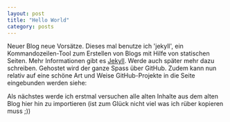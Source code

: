 ```yaml
---
layout: post
title: "Hello World"
category: posts
---
```


Neuer Blog neue Vorsätze. Dieses mal benutze ich 'jekyll', ein Kommandozeilen-Tool zum Erstellen von Blogs mit Hilfe von statischen Seiten. Mehr Informationen gibt es [Jekyll](https://github.com/mojombo/jekyll). Werde auch später mehr dazu schreiben. Gehostet wird der ganze Spass über GitHub. Zudem kann nun relativ auf eine schöne Art und Weise GitHub-Projekte in die Seite eingebunden werden siehe:

<section class="content ">
	<div class="projects">
		<div data-repo="furikuri/furikuri.github.io"></div>
	</div>
</section>

Als nächstes werde ich erstmal versuchen alle alten Inhalte aus dem alten Blog hier hin zu importieren (ist zum Glück nicht viel was ich rüber kopieren muss ;))